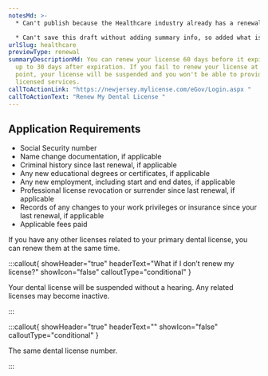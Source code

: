 ```yaml
---
notesMd: >-
  * Can't publish because the Healthcare industry already has a renewal 

  * Can't save this draft without adding summary info, so added what is already there
urlSlug: healthcare
previewType: renewal
summaryDescriptionMd: You can renew your license 60 days before it expires and
  up to 30 days after expiration. If you fail to renew your license at this
  point, your license will be suspended and you won't be able to provide your
  licensed services.
callToActionLink: "https://newjersey.mylicense.com/eGov/Login.aspx "
callToActionText: "Renew My Dental License "
---
```

## Application Requirements

* Social Security number
* Name change documentation, if applicable
* Criminal history since last renewal, if applicable
* Any new educational degrees or certificates, if applicable 
* Any new employment, including start and end dates, if applicable 
* Professional license revocation or surrender since last renewal, if applicable
* Records of any changes to your work privileges or insurance since your last renewal, if applicable
* Applicable fees paid

If you have any other licenses related to your primary dental license, you can renew them at the same time.

:::callout{ showHeader="true" headerText="What if I don’t renew my license?" showIcon="false" calloutType="conditional" }

Your dental license will be suspended without a hearing. Any related licenses may become inactive.

:::

:::callout{ showHeader="true" headerText="" showIcon="false" calloutType="conditional" }

The same dental license number.

:::